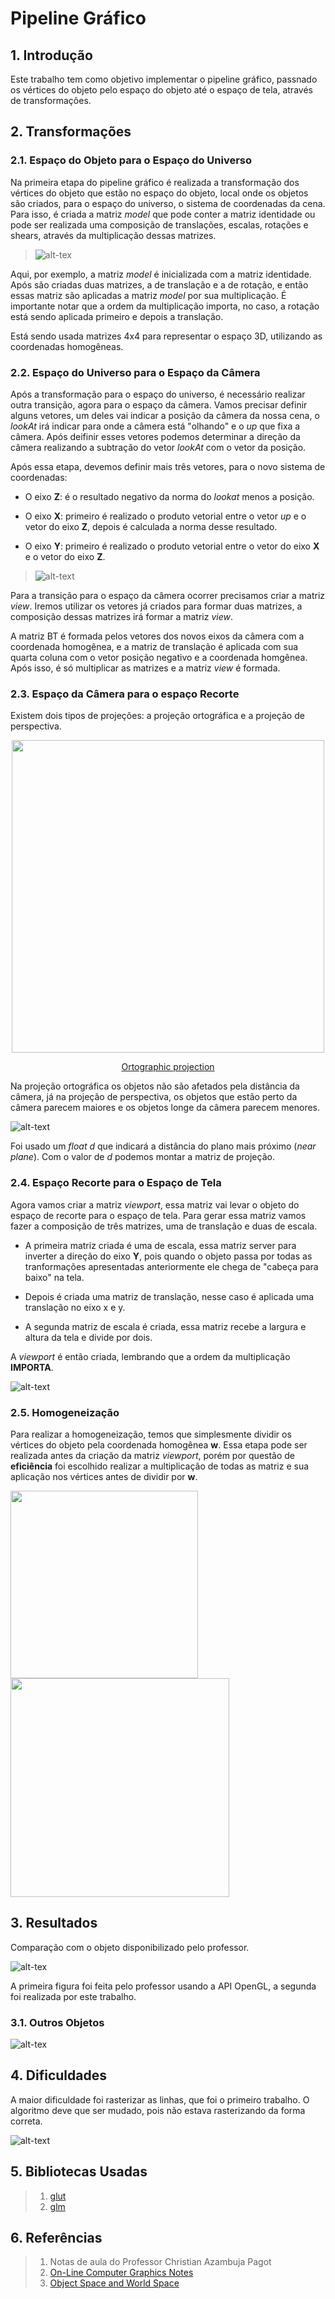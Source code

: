 # **Pipeline Gráfico**

## **1. Introdução**

Este trabalho tem como objetivo implementar o pipeline gráfico, passnado os vértices do objeto pelo espaço do objeto até o espaço de tela, através de transformações.

## **2. Transformações**

### **2.1. Espaço do Objeto para o Espaço do Universo**

Na primeira etapa do pipeline gráfico é realizada a transformação dos vértices do objeto que estão no espaço do objeto, local onde os objetos são criados, para o espaço do universo, o sistema de coordenadas da cena. Para isso, é criada a matriz *model* que pode conter a matriz identidade ou pode ser realizada uma composição de translações, escalas, rotações e shears, através da multiplicação dessas matrizes.

> ![alt-tex](Images/model_matrix.png)

Aqui, por exemplo, a matriz *model* é inicializada com a matriz identidade. Após são criadas duas matrizes, a de translação e a de rotação, e então essas matriz são aplicadas a matriz *model* por sua multiplicação. É importante notar que a ordem da multiplicação importa, no caso, a rotação está sendo aplicada primeiro e depois a translação.

Está sendo usada matrizes 4x4 para representar o espaço 3D, utilizando as coordenadas homogêneas.

### **2.2. Espaço do Universo para o Espaço da Câmera**

Após a transformação para o espaço do universo, é necessário realizar outra transição, agora para o espaço da câmera. Vamos precisar definir alguns vetores, um deles vai indicar a posição da câmera da nossa cena, o *lookAt* irá indicar para onde a câmera está "olhando" e o *up* que fixa a câmera. Após deifinir esses vetores podemos determinar a direção da câmera realizando a subtração do vetor *lookAt* com o vetor da posição.

Após essa etapa, devemos definir mais três vetores, para o novo sistema de coordenadas:

* O eixo **Z**: é o resultado negativo da norma do *lookat* menos a posição.

* O eixo **X**: primeiro é realizado o produto vetorial entre o vetor *up* e o vetor do eixo **Z**, depois é calculada a norma desse resultado.

* O eixo **Y**: primeiro é realizado o produto vetorial entre o vetor do eixo **X** e o vetor do eixo **Z**.

> ![alt-text](Images/view_matrix.png)

Para a transição para o espaço da câmera ocorrer precisamos criar a matriz *view*. Iremos utilizar os vetores já criados para formar duas matrizes, a composição dessas matrizes irá formar a matriz *view*.

A matriz BT é formada pelos vetores dos novos eixos da câmera com a coordenada homogênea, e a matriz de translação é aplicada com sua quarta coluna com o vetor posição negativo e a coordenada homgênea. Após isso, é só multiplicar as matrizes e a matriz *view* é formada.

### **2.3. Espaço da Câmera para o espaço Recorte**

Existem dois tipos de projeções: a projeção ortográfica e a projeção de perspectiva.

<p align="center">
    <img width=500px src="Images/projection_example.gif">
</p>

<p align= "center">
    <a href="http://forums.codeguru.com/showthread.php?545757-orthographic-projection" > Ortographic projection </a> 
</p> 

Na projeção ortográfica os objetos não são afetados pela distância da câmera, já na projeção de perspectiva, os objetos que estão perto da câmera parecem maiores e os objetos longe da câmera parecem menores.

![alt-text](Images/projection_matrix.png)

Foi usado um *float* *d* que indicará a distância do plano mais próximo (*near plane*). Com o valor de *d* podemos montar a matriz de projeção.

### **2.4. Espaço Recorte para o Espaço de Tela**

Agora vamos criar a matriz *viewport*, essa matriz vai levar o objeto do espaço de recorte para o espaço de tela. Para gerar essa matriz vamos fazer a composição de três matrizes, uma de translação e duas de escala.

* A primeira matriz criada é uma de escala, essa matriz server para inverter a direção do eixo **Y**, pois quando o objeto passa por todas as tranformações apresentadas anteriormente ele chega de "cabeça para baixo" na tela.

* Depois é criada uma matriz de translação, nesse caso é aplicada uma translação no eixo x e y. 

* A segunda matriz de escala é criada, essa matriz recebe a largura e altura da tela e divide por dois.

A *viewport* é então criada, lembrando que a ordem da multiplicação **IMPORTA**.

![alt-text](Images/viewport_matrix.png)

### **2.5. Homogeneização**

Para realizar a homogeneização, temos que simplesmente dividir os vértices do objeto pela coordenada homogênea **w**. Essa etapa pode ser realizada antes da criação da matriz *viewport*, porém por questão de **eficiência** foi escolhido realizar a multiplicação de todas as matriz e sua aplicação nos vértices antes de dividir por **w**.

<p>
    <img src="Images/homogeneizacao.png" width=300px align=left>
    <img src="Images/allMatrix.png" width=350px>
</p>

## **3. Resultados**

Comparação com o objeto disponibilizado pelo professor.

![alt-tex](Images/finish.png)

A primeira figura foi feita pelo professor usando a API OpenGL, a segunda foi realizada por este trabalho. 

### **3.1. Outros Objetos**

![alt-tex](Images/cubo.png)

## **4. Dificuldades**

A maior dificuldade foi rasterizar as linhas, que foi o primeiro trabalho. O algoritmo deve que ser mudado, pois não estava rasterizando da forma correta.

![alt-text](Images/monkey.png)

## **5. Bibliotecas Usadas**

> 1. [glut](https://www.opengl.org/resources/libraries/glut/)
> 2. [glm](https://glm.g-truc.net/0.9.9/index.html)

## **6. Referências**

> 1. Notas de aula do Professor Christian Azambuja Pagot
>2. [On-Line Computer Graphics Notes](http://graphics.idav.ucdavis.edu/education/GraphicsNotes/World-and-Image-Space/World-and-Image-Space.html) 
>3. [Object Space and World Space](http://www.fastgraph.com/help/object_space_and_world_space.html)